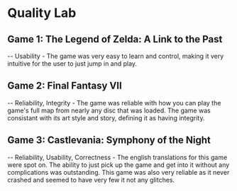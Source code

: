 # Quality Lab

## Game 1: The Legend of Zelda: A Link to the Past
  -- Usability - The game was very easy to learn and control, making it very intuitive for the user to just jump in and play.
  
## Game 2: Final Fantasy VII
  -- Reliability, Integrity - The game was reliable with how you can play the game's full map from nearly any disc that was loaded. The game was consistant with its art style and story, defining it as having integrity.
  
## Game 3: Castlevania: Symphony of the Night
  -- Reliability, Usability, Correctness - The english translations for this game were spot on. The ability to just pick up the game and get into it without any complications was outstanding. This game was also very reliable as it never crashed and seemed to have very few it not any glitches.
